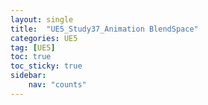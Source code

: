 ```yaml
---
layout: single
title:  "UE5_Study37_Animation BlendSpace"
categories: UE5
tag: [UE5]
toc: true
toc_sticky: true
sidebar:
    nav: "counts"
---
```



